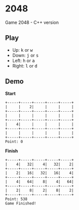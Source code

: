 # 2048
Game 2048 - C++ version

## Play

- Up: <kbd>k</kbd> or <kbd>w</kbd>
- Down: <kbd>j</kbd> or <kbd>s</kbd>
- Left: <kbd>h</kbd> or <kbd>a</kbd>
- Right: <kbd>l</kbd> or <kbd>d</kbd>

## Demo

**Start**

```text
+-----+-----+-----+-----+-----+
|     |    2|     |     |     |
+-----+-----+-----+-----+-----+
|     |     |     |     |     |
+-----+-----+-----+-----+-----+
|    4|     |     |     |     |
+-----+-----+-----+-----+-----+
|     |     |     |     |     |
+-----+-----+-----+-----+-----+
Point: 0
```

**Finish**

```text
+-----+-----+-----+-----+-----+
|    4|   32|    4|   32|    2|
+-----+-----+-----+-----+-----+
|    2|   16|   32|   16|    4|
+-----+-----+-----+-----+-----+
|    4|   64|    8|    4|   64|
+-----+-----+-----+-----+-----+
|    2|    8|    2|    8|    2|
+-----+-----+-----+-----+-----+
Point: 538
Game Finished!
```
